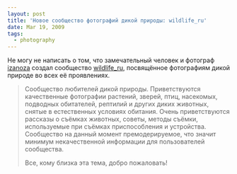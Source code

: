 ```yaml
---
layout: post
title: 'Новое сообщество фотографий дикой природы: wildlife_ru'
date: Mar 19, 2009
tags:
  - photography
---
```


Не могу не написать о том, что замечательный человек и фотограф [izanoza](http://izanoza.livejournal.com/) создал сообщество [wildlife_ru](http://wildlife-ru.livejournal.com/), посвящённое фотографиям дикой природе во всех её проявлениях.

> Сообщество любителей дикой природы. Приветствуются качественные фотографии растений, зверей, птиц, насекомых, подводных обитателей, рептилий и других диких животных, снятые в естественных условиях обитания. Очень приветствуются рассказы о съёмках животных, советы, методы съёмки, используемые при съёмках приспособления и устройства. Сообщество на данный момент премодерируемое, что значит минимум некачественной информации для пользователей сообщества.
> 
> Все, кому близка эта тема, добро пожаловать!
